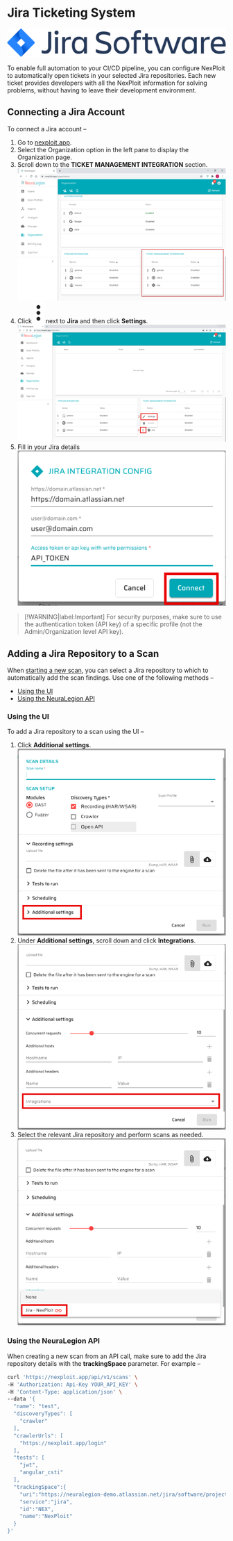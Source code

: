 # Jira Ticketing System

![jira-logo](media/jira/jira-logo.png ':size=25%')

To enable full automation to your CI/CD pipeline, you can configure NexPloit to automatically open tickets in your selected Jira repositories. Each new ticket provides developers with all the NexPloit information for solving problems, without having to leave their development environment.

## Connecting a Jira Account
To connect a Jira account –
1. Go to [nexploit.app](https://nexploit.app).
2. Select the Organization option in the left pane to display the Organization page.
3. Scroll down to the **TICKET MANAGEMENT INTEGRATION** section.\
![ticketing-panel](media/jira/ticketing-panel.png ':size=45%')
4. Click ![dots-button](media/jira/dots-button.png ':size=1%') next to **Jira** and then click **Settings**.\
![jira-settings](media/jira/jira-settings.png ':size=45%')
5. Fill in your Jira details\
![jira-integration-details](media/jira/jira-integration-details.png ':size=45%')
> [!WARNING|label:Important]
For security purposes, make sure to use the authentication token (API key) of a specific profile (not the Admin/Organization level API key).

## Adding a Jira Repository to a Scan
When [starting a new scan](guide/np-web-ui/scanning/creating-new-scan.md), you can select a Jira repository to which to automatically add the scan findings. Use one of the following methods –
* [Using the UI](#using-the-ui)
* [Using the NeuraLegion API](#using-the-neuralegion-api)

### Using the UI
To add a Jira repository to a scan using the UI –
1. Click **Additional settings**.\
![additional-settings](media/jira/additional-settings.png ':size=45%')
2. Under **Additional settings**, scroll down and click **Integrations**.\
![additional-settings-2](media/jira/additional-settings-2.png ':size=45%')
3. Select the relevant Jira repository and perform scans as needed.\
![additional-settings-3](media/jira/additional-settings-3.png ':size=45%')

### Using the NeuraLegion API
When creating a new scan from an API call, make sure to add the Jira repository details with the **trackingSpace** parameter. For example –
```bash
curl 'https://nexploit.app/api/v1/scans' \
-H 'Authorization: Api-Key YOUR_API_KEY' \
-H 'Content-Type: application/json' \
--data '{
  "name": "test",
  "discoveryTypes": [
    "crawler"
  ],
  "crawlerUrls": [
    "https://nexploit.app/login"
  ],
  "tests": [
    "jwt",
    "angular_csti"
  ],
  "trackingSpace":{
    "uri":"https://neuralegion-demo.atlassian.net/jira/software/projects/NEX/boards/1",
    "service":"jira",
    "id":"NEX",
    "name":"NexPloit"
  }
}'
```